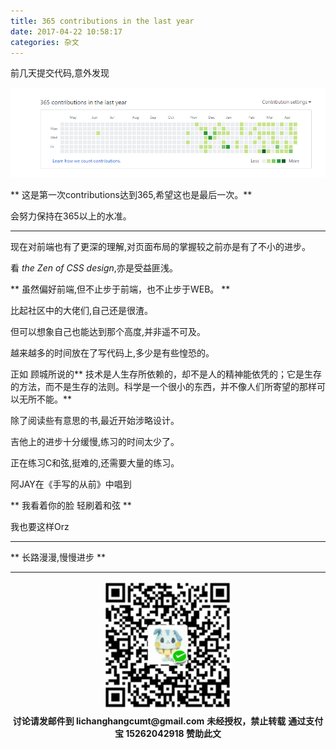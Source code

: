 ```yaml
---
title: 365 contributions in the last year
date: 2017-04-22 10:58:17
categories: 杂文
---
```


前几天提交代码,意外发现

![365-contributions-in-the-last-year](/img/prose/365-contributions-in-the-last-year.jpg)

** 这是第一次contributions达到365,希望这也是最后一次。**

会努力保持在365以上的水准。

*********

现在对前端也有了更深的理解,对页面布局的掌握较之前亦是有了不小的进步。

看 <i> the Zen of CSS design</i>,亦是受益匪浅。

** 虽然偏好前端,但不止步于前端，也不止步于WEB。 **

比起社区中的大佬们,自己还是很渣。

但可以想象自己也能达到那个高度,并非遥不可及。

越来越多的时间放在了写代码上,多少是有些惶恐的。

正如 顾城所说的** 技术是人生存所依赖的，却不是人的精神能依凭的；它是生存的方法，而不是生存的法则。科学是一个很小的东西，并不像人们所寄望的那样可以无所不能。**

除了阅读些有意思的书,最近开始涉略设计。

吉他上的进步十分缓慢,练习的时间太少了。

正在练习C和弦,挺难的,还需要大量的练习。

阿JAY在《手写的从前》中唱到

** 我看着你的脸 轻刷着和弦 **

我也要这样Orz

********

** 长路漫漫,慢慢进步 **

**************************

<div width="100%" align="center"><img src="/img/wx.png" alt="微信赞助二维码"></div></div>
<script type="text/javascript" charset="utf-8" src="http://www.dashangcloud.com/static/ds.js"></script>
<p style="margin-top: 0.4em; text-align: center">
      <b style="font-size: 1em;">讨论请发邮件到 lichanghangcumt@gmail.com</b>
      <b style="font-size: 1em;">未经授权，禁止转载</b>
      <b style="font-size: 1em;">通过支付宝 15262042918 赞助此文</b>
 </p>